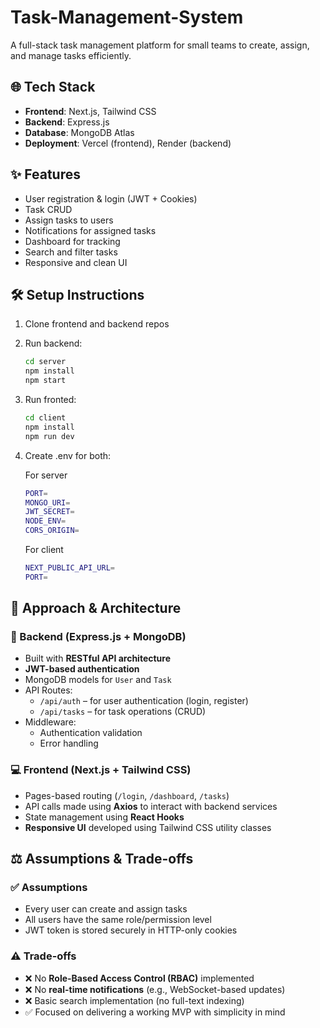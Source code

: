 
# Task-Management-System
A full-stack task management platform for small teams to create, assign, and manage tasks efficiently.

## 🌐 Tech Stack
- **Frontend**: Next.js, Tailwind CSS
- **Backend**: Express.js
- **Database**: MongoDB Atlas
- **Deployment**: Vercel (frontend), Render (backend)

## ✨ Features
- User registration & login (JWT + Cookies)
- Task CRUD
- Assign tasks to users
- Notifications for assigned tasks
- Dashboard for tracking
- Search and filter tasks
- Responsive and clean UI

## 🛠️ Setup Instructions
1. Clone frontend and backend repos
2. Run backend:
   ```bash
   cd server
   npm install
   npm start
3. Run fronted:
   ```bash
   cd client
   npm install
   npm run dev
4. Create .env for both:

   For server
   ```bash
   PORT=
   MONGO_URI=
   JWT_SECRET=
   NODE_ENV=
   CORS_ORIGIN=
   ```
   For client
   ```bash
   NEXT_PUBLIC_API_URL=
   PORT=

## 🧠 Approach & Architecture

### 🔧 Backend (Express.js + MongoDB)

- Built with **RESTful API architecture**
- **JWT-based authentication**
- MongoDB models for `User` and `Task`
- API Routes:
  - `/api/auth` – for user authentication (login, register)
  - `/api/tasks` – for task operations (CRUD)
- Middleware:
  - Authentication validation
  - Error handling

### 💻 Frontend (Next.js + Tailwind CSS)

- Pages-based routing (`/login`, `/dashboard`, `/tasks`)
- API calls made using **Axios** to interact with backend services
- State management using **React Hooks**
- **Responsive UI** developed using Tailwind CSS utility classes

## ⚖️ Assumptions & Trade-offs

### ✅ Assumptions

- Every user can create and assign tasks
- All users have the same role/permission level
- JWT token is stored securely in HTTP-only cookies

### ⚠️ Trade-offs

- ❌ No **Role-Based Access Control (RBAC)** implemented
- ❌ No **real-time notifications** (e.g., WebSocket-based updates)
- ❌ Basic search implementation (no full-text indexing)
- ✅ Focused on delivering a working MVP with simplicity in mind
